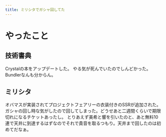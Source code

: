 ```yaml
---
title: ミリシタでガシャ回してた
---
```


# やったこと

## 技術書典

Crystalの本をアップデートした。
やる気が死んでいたのでしんどかった。Bundlerなんも分からん。

## ミリシタ

オバマスが実装されてプロジェクトフェアリーの衣装付きのSSRが追加された。
ガシャの回し時な気がしたので回してしまった。どうせあと二週間くらいで期限切れになるチケットあったし。
とりあえず美希と響を引いたのと、あと無料10連で天井に到達するはずなのでそれで貴音を取るつもり。天井まで回したのは初めてだなぁ。
